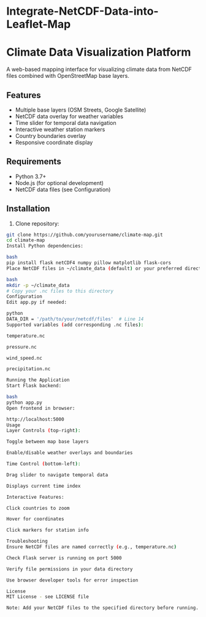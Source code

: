 # Integrate-NetCDF-Data-into-Leaflet-Map
# Climate Data Visualization Platform

A web-based mapping interface for visualizing climate data from NetCDF files combined with OpenStreetMap base layers.

## Features

- Multiple base layers (OSM Streets, Google Satellite)
- NetCDF data overlay for weather variables
- Time slider for temporal data navigation
- Interactive weather station markers
- Country boundaries overlay
- Responsive coordinate display

## Requirements

- Python 3.7+
- Node.js (for optional development)
- NetCDF data files (see Configuration)

## Installation

1. Clone repository:
```bash
git clone https://github.com/yourusername/climate-map.git
cd climate-map
Install Python dependencies:

bash
pip install flask netCDF4 numpy pillow matplotlib flask-cors
Place NetCDF files in ~/climate_data (default) or your preferred directory:

bash
mkdir -p ~/climate_data
# Copy your .nc files to this directory
Configuration
Edit app.py if needed:

python
DATA_DIR = '/path/to/your/netcdf/files'  # Line 14
Supported variables (add corresponding .nc files):

temperature.nc

pressure.nc

wind_speed.nc

precipitation.nc

Running the Application
Start Flask backend:

bash
python app.py
Open frontend in browser:

http://localhost:5000
Usage
Layer Controls (top-right):

Toggle between map base layers

Enable/disable weather overlays and boundaries

Time Control (bottom-left):

Drag slider to navigate temporal data

Displays current time index

Interactive Features:

Click countries to zoom

Hover for coordinates

Click markers for station info

Troubleshooting
Ensure NetCDF files are named correctly (e.g., temperature.nc)

Check Flask server is running on port 5000

Verify file permissions in your data directory

Use browser developer tools for error inspection

License
MIT License - see LICENSE file

Note: Add your NetCDF files to the specified directory before running. Supported variables will automatically appear in layer controls.
